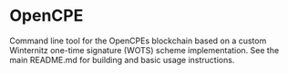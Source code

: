 # OpenCPE

Command line tool for the OpenCPEs blockchain based on a custom Winternitz one-time signature (WOTS) scheme implementation. See the main README.md for building and basic usage instructions.
